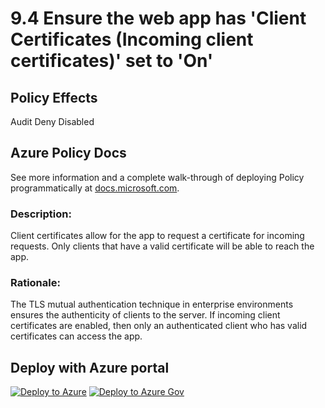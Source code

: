 # 9.4 Ensure the web app has 'Client Certificates (Incoming client certificates)' set to 'On' 

## Policy Effects
Audit
Deny
Disabled

## Azure Policy Docs
See more information and a complete walk-through of deploying Policy programmatically at
[docs.microsoft.com](https://docs.microsoft.com/azure/governance/policy/samples/allowed-custom-images).

### Description: 
Client certificates allow for the app to request a certificate for incoming requests. Only
clients that have a valid certificate will be able to reach the app.

### Rationale: 
The TLS mutual authentication technique in enterprise environments ensures the
authenticity of clients to the server. If incoming client certificates are enabled, then only an
authenticated client who has valid certificates can access the app.

## Deploy with Azure portal

[![Deploy to Azure](https://azuredeploy.net/deploybutton.png)](https://portal.azure.com/?#blade/Microsoft_Azure_Policy/CreatePolicyDefinitionBlade/uri/https%3A%2F%2Fraw.githubusercontent.com%2Fmrajess%2FAzure-Policy-CIS%2Fmaster%2Fpolicies%2F9_app_service%2F9.4%2FPolicy%2Fazurepolicy.json)
[![Deploy to Azure Gov](https://docs.microsoft.com/azure/governance/policy/media/deploy/deployGovbutton.png)](https://portal.azure.us/?#blade/Microsoft_Azure_Policy/CreatePolicyDefinitionBlade/uri/https%3A%2F%2Fraw.githubusercontent.com%2Fmrajess%2FAzure-Policy-CIS%2Fmaster%2Fpolicies%2F9_app_service%2F9.4%2FPolicy%2Fazurepolicy.json)